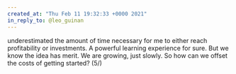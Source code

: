 ```yaml
---
created_at: "Thu Feb 11 19:32:33 +0000 2021"
in_reply_to: @leo_guinan
---
```


underestimated the amount of time necessary for me to either reach profitability or investments. A powerful learning experience for sure. But we know the idea has merit. We are growing, just slowly. So how can we offset the costs of getting started? (5/)